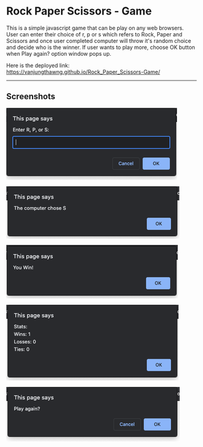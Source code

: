 # Rock Paper Scissors - Game

This is a simple javascript game that can be play on any web browsers. User can enter their choice of r, p or s which refers to Rock, Paper and Scissors and once user completed computer will throw it's random choice and decide who is the winner. If user wants to play more, choose OK button when Play again? option window pops up.

Here is the deployed link: https://vanjungthawng.github.io/Rock_Paper_Scissors-Game/

---

## Screenshots

![](./assets/images/userChoiceOption.png)

![](./assets/images/compChoice.png)

![](./assets/images/resultAnnounce.png)

![](./assets/images/resultStats.png)

![](./assets/images/playAgainOption.png)

